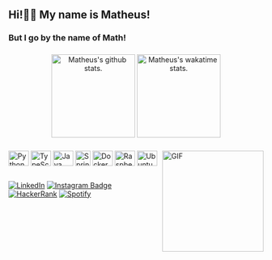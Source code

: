 <h2>Hi!👋🏻 My name is Matheus!</h2>
<h3>But I go by the name of Math!</h3>

###

<div align="center">
    <img alt="Matheus's github stats." height="165em" src="https://github-readme-stats.vercel.app/api?username=matheus-srego&theme=discord_old_blurple&show_icons=true" />
    <img alt="Matheus's wakatime stats." height="165em" src="https://github-readme-stats.vercel.app/api/top-langs/?username=matheus-srego&theme=discord_old_blurple&layout=compact" />
</div>

### 

<img alt="GIF" align="right" height="200" src="https://64.media.tumblr.com/326bc54caa2090814437d5f1684d2d09/7d87e098057c7c6e-9a/s540x810/4e9ca71b10fddcce4d0d519023ea24301bdde30f.gif">

### 

<div style="left">
    <img alt="Python" align="center" height="30" width="40" src="https://raw.github.com/devicons/devicon/master/icons/python/python-original.svg">
    <img alt="TypeScript" align="center" height="30" width="40" src="https://raw.github.com/devicons/devicon/master/icons/typescript/typescript-original.svg">
    <img alt="Java" align="center" height="30" width="40" src="https://raw.github.com/devicons/devicon/master/icons/java/java-original.svg">
    <img alt="Spring Framework" align="center" height="30" width="30" src="https://raw.github.com/devicons/devicon/master/icons/spring/spring-original.svg">
    <img alt="Docker" align="center" height="30" width="40" src="https://raw.github.com/devicons/devicon/master/icons/docker/docker-original.svg">
    <img alt="Raspberry Pi" align="center" height="30" width="40" src="https://raw.github.com/devicons/devicon/master/icons/raspberrypi/raspberrypi-original.svg">
    <img alt="Ubuntu" align="center" height="30" width="40" src="https://raw.github.com/devicons/devicon/master/icons/ubuntu/ubuntu-plain.svg">
    
</div>

##

<div style="left">

[![LinkedIn](https://img.shields.io/badge/LinkedIn-0077B5?style=for-the-badge&logo=linkedin&logoColor=white)](https://www.linkedin.com/in/matheus-silva-rego/)
[![Instagram Badge](https://img.shields.io/badge/Instagram-E4405F?style=for-the-badge&logo=instagram&logoColor=white)](https://instagram.com/math.srego/)
[![HackerRank](https://img.shields.io/badge/-Hackerrank-2EC866?style=for-the-badge&logo=HackerRank&logoColor=white)](https://www.hackerrank.com/matheus_srego)
[![Spotify](https://img.shields.io/badge/Spotify-1ED760?&style=for-the-badge&logo=spotify&logoColor=black)](https://open.spotify.com/user/matthew_27-br)

</div>

<br clear="both">